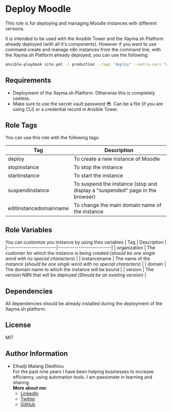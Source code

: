 Deploy Moodle
=========

This role is for deploying and managing Moodle instances with different versions.

It is intended to be used with the Ansible Tower and the Xayma.sh Platform already deployed (with all it's components).
However if you want to use command create and manage n8n instances from the command line, with the Xayma.sh Platform already deployed, you can use the following:

```bash
ansible-playbook site.yml -i production --tags "deploy" --extra-vars "organization=xaymasolutions instancename=formation domain=moodle.xaymasolutions.com" --vault-pass-file "vault_password" -K
```

Requirements
------------
- Deployment of the Xayma.sh Platform. Otherwise this is completely useless.
- Make sure to use the secret vault password 😎. Can be a file (if you are using CLI) or a credential record in Ansible Tower.


Role Tags
---------
You can use this role with the following tags: 

| Tag                    | Description              |
|------------------------|--------------------------|
| deploy             | To create a new instance of Moodle      |
| stopinstance           | To stop the instance     |
| startinstance          | To start the instance    |
| suspendinstance        | To suspend the instance (stop and display a "suspended" page in the browser) |
| editinstancedomainname | To change the main domain name of the instance   |


Role Variables
--------------

You can customize you instance by using thes variables
| Tag                    | Description              |
|------------------------|--------------------------|
| organization           | The customer for which the instance is being created (*should be one single word with no special characters*) |
| instancename           | The name of the instance (*should be one single word with no special characters*)  |
| domain                 | The domain name to which the instance will be bound |
| version                | The version N8N that will be deployed (*Should be an existing version*) |


Dependencies
------------
All dependencies should be already installed during the deployment of the Xayma.sh platform.

License
-------

MIT

Author Information
------------------

- Elhadji Malang Diedhiou  
For the past nine years I have been helping businesses to increase efficiency, using automation tools. I am passionate in learning and sharing.  
**More about me**:
  * [LinkedIn]
  * [Twitter]
  * [GitHub]

[LinkedIn]: https://linkedin.com/in/supermalang
[GitHub]: https://github.com/supermalang
[Twitter]: https://twitter.com/supermalang_